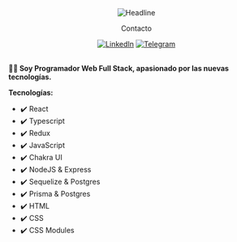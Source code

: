 <div>
    <div align=center>
        <img src="https://readme-typing-svg.herokuapp.com/?font=Ubuntu&color=82FFFF&size=32&center=true&vCenter=true&width=600&height=50&lines=¡Hola!+soy+Fernando+%F0%9F%91%8B;FullStack+Developer;" alt="Headline" />
    </div>
    <div align=center>
        <div><p>Contacto</p></div>
        <a href="https://www.linkedin.com/in/luis-fernando-cabezas-438bb4224/"><img src="https://img.shields.io/badge/Linkedin-0077b5?style=flat&logo=linkedin" alt="LinkedIn" /></a>
        <a href="https://t.me/FernandoC_7"><img src="https://img.shields.io/badge/Telegram-0088cc?style=flat&logo=telegram" alt="Telegram" /></a>
    </div>
    <div align=left>
        <br>
        <p>
            <strong> 
               👨‍💻 Soy Programador Web Full Stack, apasionado por las nuevas tecnologías.
            </strong>
        </p>
         <p>
            <strong>
                Tecnologías:
            </strong>
        </p>
        <ul>
            <li>✔️ React</li> 
            <li>✔️ Typescript</li>  
            <li>✔️ Redux</li>
            <li>✔️ JavaScript</li>
            <li>✔️ Chakra UI</li>
            <li>✔️ NodeJS & Express</li>
            <li>✔️ Sequelize & Postgres</li>
            <li>✔️ Prisma & Postgres</li>
            <li>✔️ HTML</li>  
            <li>✔️ CSS</li>
            <li>✔️ CSS Modules</li>
        </ul>
    </div>
</div>
